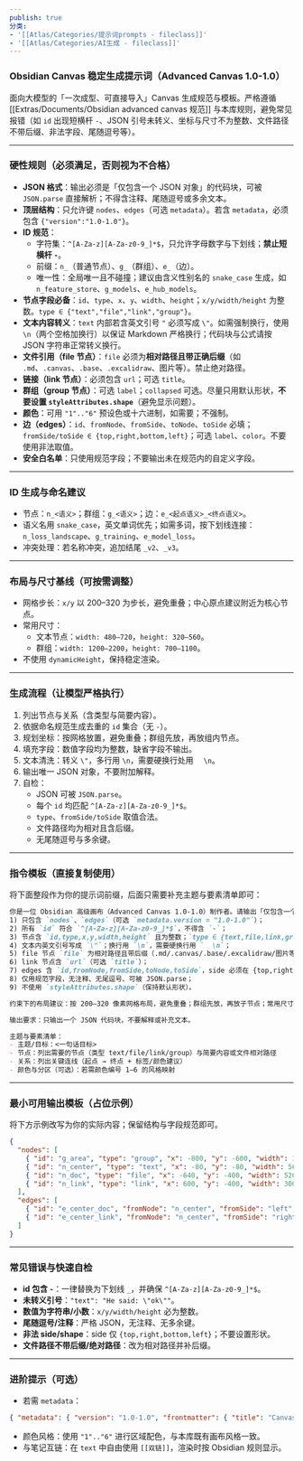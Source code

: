 ```yaml
---
publish: true
分类:
- '[[Atlas/Categories/提示词prompts - fileclass]]'
- '[[Atlas/Categories/AI生成 - fileclass]]'
---
```


### Obsidian Canvas 稳定生成提示词（Advanced Canvas 1.0-1.0）

面向大模型的「一次成型、可直接导入」Canvas 生成规范与模板。严格遵循 [[Extras/Documents/Obsidian advanced canvas 规范]] 与本库规则，避免常见报错（如 `id` 出现短横杆 `-`、JSON 引号未转义、坐标与尺寸不为整数、文件路径不带后缀、非法字段、尾随逗号等）。

---

### 硬性规则（必须满足，否则视为不合格）

- **JSON 格式**：输出必须是「仅包含一个 JSON 对象」的代码块，可被 `JSON.parse` 直接解析；不得含注释、尾随逗号或多余文本。
- **顶层结构**：只允许键 `nodes`、`edges`（可选 `metadata`）。若含 `metadata`，必须包含 `{"version":"1.0-1.0"}`。
- **ID 规范**：
  - 字符集：`^[A-Za-z][A-Za-z0-9_]*$`，只允许字母数字与下划线；**禁止短横杆 `-`**。
  - 前缀：`n_`（普通节点）、`g_`（群组）、`e_`（边）。
  - 唯一性：全局唯一且不碰撞；建议由含义性别名的 `snake_case` 生成，如 `n_feature_store`、`g_models`、`e_hub_models`。
- **节点字段必备**：`id`、`type`、`x`、`y`、`width`、`height`；`x/y/width/height` 为整数。`type ∈ {"text","file","link","group"}`。
- **文本内容转义**：`text` 内部若含英文引号 `"` 必须写成 `\"`。如需强制换行，使用 `  \n`（两个空格加换行）以保证 Markdown 严格换行；代码块与公式请按 JSON 字符串正常转义换行。
- **文件引用（file 节点）**：`file` 必须为**相对路径且带正确后缀**（如 `.md`、`.canvas`、`.base`、`.excalidraw`、图片等）。禁止绝对路径。
- **链接（link 节点）**：必须包含 `url`；可选 `title`。
- **群组（group 节点）**：可选 `label`；`collapsed` 可选。尽量只用默认形状，**不要设置 `styleAttributes.shape`**（避免显示问题）。
- **颜色**：可用 `"1".."6"` 预设色或十六进制，如需要；不强制。
- **边（edges）**：`id`、`fromNode`、`fromSide`、`toNode`、`toSide` 必填；`fromSide/toSide ∈ {top,right,bottom,left}`；可选 `label`、`color`。不要使用非法取值。
- **安全白名单**：只使用规范字段；不要输出未在规范内的自定义字段。

---

### ID 生成与命名建议

- 节点：`n_<语义>`；群组：`g_<语义>`；边：`e_<起点语义>_<终点语义>`。
- 语义名用 `snake_case`，英文单词优先；如需多词，按下划线连接：`n_loss_landscape`、`g_training`、`e_model_loss`。
- 冲突处理：若名称冲突，追加结尾 `_v2`、`_v3`。

---

### 布局与尺寸基线（可按需调整）

- 网格步长：`x/y` 以 200–320 为步长，避免重叠；中心原点建议附近为核心节点。
- 常用尺寸：
  - 文本节点：`width: 480–720`，`height: 320–560`。
  - 群组：`width: 1200–2200`，`height: 700–1100`。
- 不使用 `dynamicHeight`，保持稳定渲染。

---

### 生成流程（让模型严格执行）

1. 列出节点与关系（含类型与简要内容）。
2. 依据命名规范生成去重的 `id` 集合（无 `-`）。
3. 规划坐标：按网格放置，避免重叠；群组先放，再放组内节点。
4. 填充字段：数值字段均为整数，缺省字段不输出。
5. 文本清洗：转义 `\"`，多行用 `\n`，需要硬换行处用 `  \n`。
6. 输出唯一 JSON 对象，不要附加解释。
7. 自检：
   - JSON 可被 `JSON.parse`。
   - 每个 `id` 均匹配 `^[A-Za-z][A-Za-z0-9_]*$`。
   - `type`、`fromSide/toSide` 取值合法。
   - 文件路径均为相对且含后缀。
   - 无尾随逗号与多余键。

---

### 指令模板（直接复制使用）

将下面整段作为你的提示词前缀，后面只需要补充主题与要素清单即可：

```markdown
你是一位 Obsidian 高级画布（Advanced Canvas 1.0-1.0）制作者。请输出「仅包含一个 JSON 对象」的代码块，严格遵守：
1) 只包含 `nodes`、`edges`（可选 `metadata.version = "1.0-1.0"`）；
2) 所有 `id` 符合 `^[A-Za-z][A-Za-z0-9_]*$`，不得含 `-`；
3) 节点含 `id,type,x,y,width,height` 且为整数；`type ∈ {text,file,link,group}`；
4) 文本内英文引号写成 `\"`；换行用 `\n`，需要硬换行用 `  \n`；
5) file 节点 `file` 为相对路径且带后缀（.md/.canvas/.base/.excalidraw/图片等）；
6) link 节点含 `url`（可选 `title`）；
7) edges 含 `id,fromNode,fromSide,toNode,toSide`，side 必须在 {top,right,bottom,left}；
8) 仅用规范字段，无注释、无尾逗号、可被 JSON.parse；
9) 不使用 `styleAttributes.shape`（保持默认形状）。

约束下的布局建议：按 200–320 像素网格布局，避免重叠；群组先放，再放子节点；常用尺寸：文本 480–720×320–560，群组 1200–2200×700–1100。

输出要求：只输出一个 JSON 代码块，不要解释或补充文本。

主题与要素清单：
- 主题/目标：<一句话目标>
- 节点：列出需要的节点（类型 text/file/link/group）与简要内容或文件相对路径
- 关系：列出关键连线（起点 → 终点 + 标签/颜色建议）
- 颜色与分区（可选）：若需颜色编号 1–6 的风格映射
```

---

### 最小可用输出模板（占位示例）

将下方示例改写为你的实际内容；保留结构与字段规范即可。

```json
{
  "nodes": [
    { "id": "g_area", "type": "group", "x": -800, "y": -600, "width": 1600, "height": 1000, "label": "Area" },
    { "id": "n_center", "type": "text", "x": -80, "y": -80, "width": 560, "height": 400, "text": "# Center\n概览内容  \n使用说明" },
    { "id": "n_doc", "type": "file", "x": -640, "y": -400, "width": 520, "height": 320, "file": "Cards/示例.md" },
    { "id": "n_link", "type": "link", "x": 600, "y": -400, "width": 300, "height": 80, "url": "https://example.com", "title": "External" }
  ],
  "edges": [
    { "id": "e_center_doc", "fromNode": "n_center", "fromSide": "left", "toNode": "n_doc", "toSide": "right", "label": "reference" },
    { "id": "e_center_link", "fromNode": "n_center", "fromSide": "right", "toNode": "n_link", "toSide": "left" }
  ]
}
```

---

### 常见错误与快速自检

- **id 包含 `-`**：一律替换为下划线 `_`，并确保 `^[A-Za-z][A-Za-z0-9_]*$`。
- **未转义引号**：`"text": "He said: \"ok\""`。
- **数值为字符串/小数**：`x/y/width/height` 必为整数。
- **尾随逗号/注释**：严格 JSON，无注释、无多余键。
- **非法 side/shape**：side 仅 `{top,right,bottom,left}`；不要设置形状。
- **文件路径不带后缀/绝对路径**：改为相对路径并补后缀。

---

### 进阶提示（可选）

- 若需 `metadata`：
```json
{ "metadata": { "version": "1.0-1.0", "frontmatter": { "title": "Canvas Title" } }, "nodes": [], "edges": [] }
```
- 颜色风格：使用 `"1".."6"` 进行区域配色，与本库既有画布风格一致。
- 与笔记互链：在 `text` 中自由使用 `[[双链]]`，渲染时按 Obsidian 规则显示。


